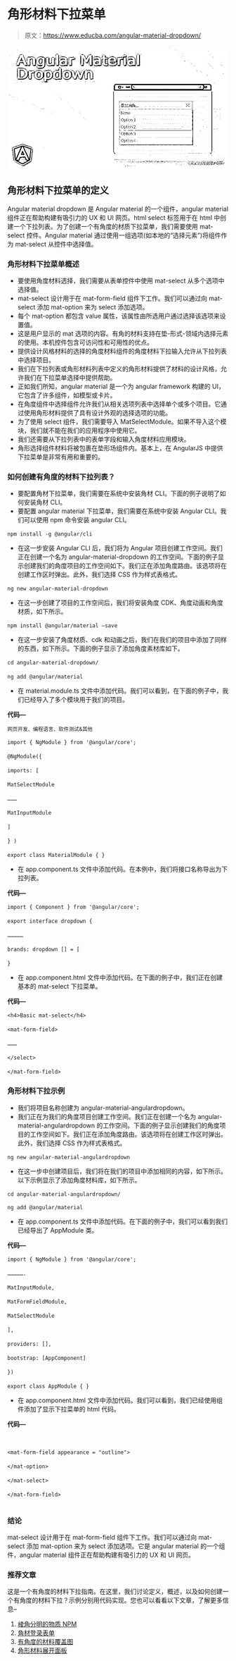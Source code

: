 # 角形材料下拉菜单

> 原文：<https://www.educba.com/angular-material-dropdown/>

![Angular Material Dropdown](img/24fe34447c518352493cc7375575a0b6.png)



## 角形材料下拉菜单的定义

Angular material dropdown 是 Angular material 的一个组件，angular material 组件正在帮助构建有吸引力的 UX 和 UI 网页。html select 标签用于在 html 中创建一个下拉列表。为了创建一个有角度的材质下拉菜单，我们需要使用 mat-select 控件。Angular material 通过使用一组选项(如本地的“选择元素”)将组件作为 mat-select 从控件中选择值。

### 角形材料下拉菜单概述

*   要使用角度材料选择，我们需要从表单控件中使用 mat-select 从多个选项中选择值。
*   mat-select 设计用于在 mat-form-field 组件下工作。我们可以通过向 mat-select 添加 mat-option 来为 select 添加选项。
*   每个 mat-option 都包含 value 属性，该属性由所选用户通过选择该选项来设置值。
*   这是用户显示的 mat 选项的内容。有角的材料支持在垫-形式-领域内选择元素的使用。本机控件包含可访问性和可用性的优点。
*   提供设计风格材料的选择的角度材料组件的角度材料下拉输入允许从下拉列表中选择项目。
*   我们在下拉列表或角形材料列表中定义的角形材料提供了材料的设计风格，允许我们在下拉菜单选择中提供帮助。
*   正如我们所知，angular material 是一个为 angular framework 构建的 UI，它包含了许多组件，如模型或卡片。
*   在角度组件中选择组件允许我们从相关选项列表中选择单个或多个项目。它通过使用角形材料提供了具有设计外观的选择选项的功能。
*   为了使用 select 组件，我们需要导入 MatSelectModule。如果不导入这个模块，我们就不能在我们的应用程序中使用它。
*   我们还需要从下拉列表中的表单字段和输入角度材料应用模块。
*   角形选择组件材料将被包裹在垫形场组件内。基本上，在 AngularJS 中提供下拉菜单是非常有用和重要的。

### 如何创建有角度的材料下拉列表？

*   要配置角材下拉菜单，我们需要在系统中安装角材 CLI。下面的例子说明了如何安装角材 CLI。
*   要配置 angular material 下拉菜单，我们需要在系统中安装 Angular CLI。我们可以使用 npm 命令安装 angular CLI。

```
npm install -g @angular/cli
```

*   在这一步安装 Angular CLI 后，我们将为 Angular 项目创建工作空间。我们正在创建一个名为 angular-material-dropdown 的工作空间。下面的例子显示创建我们的角度项目的工作空间如下。我们正在添加角度路由。该选项将在创建工作区时弹出。此外，我们选择 CSS 作为样式表格式。

```
ng new angular-material-dropdown
```

*   在这一步创建了项目的工作空间后，我们将安装角度 CDK、角度动画和角度材质，如下所示。

```
npm install @angular/material –save
```

*   在这一步安装了角度材质、cdk 和动画之后，我们在我们的项目中添加了同样的东西，如下所示。下面的例子显示了添加角度素材库如下。

```
cd angular-material-dropdown/

ng add @angular/material
```

*   在 material.module.ts 文件中添加代码。我们可以看到，在下面的例子中，我们已经导入了多个模块用于我们的项目。

**代码—**

<small>网页开发、编程语言、软件测试&其他</small>

```
import { NgModule } from '@angular/core';

@NgModule({

imports: [

MatSelectModule

………

MatInputModule

]

} )

export class MaterialModule { }
```

*   在 app.component.ts 文件中添加代码。在本例中，我们将接口名称导出为下拉列表。

**代码—**

```
import { Component } from '@angular/core';

export interface dropdown {

……………

brands: dropdown [] = [

}
```

*   在 app.component.html 文件中添加代码。在下面的例子中，我们正在创建基本的 mat-select 下拉菜单。

**代码—**

```
<h4>Basic mat-select</h4>

<mat-form-field>

………

</select>

</mat-form-field>
```

### 角形材料下拉示例

*   我们将项目名称创建为 angular-material-angulardropdown。
*   我们正在为我们的角度项目创建工作空间。我们正在创建一个名为 angular-material-angulardropdown 的工作空间。下面的例子显示创建我们的角度项目的工作空间如下。我们正在添加角度路由。该选项将在创建工作区时弹出。此外，我们选择 CSS 作为样式表格式。

```
ng new angular-material-angulardropdown
```

*   在这一步中创建项目后，我们将在我们的项目中添加相同的内容，如下所示。以下示例显示了添加角度材料库，如下所示。

```
cd angular-material-angulardropdown/
```

```
ng add @angular/material
```

*   在 app.component.ts 文件中添加代码。在下面的例子中，我们可以看到我们已经导出了 AppModule 类。

**代码—**

```
import { NgModule } from '@angular/core';

…………….

MatInputModule,

MatFormFieldModule,

MatSelectModule

],

providers: [],

bootstrap: [AppComponent]

})

export class AppModule { }
```

*   在 app.component.html 文件中添加代码。我们可以看到，我们已经使用组件添加了显示下拉菜单的 html 代码。

**代码—**

```


<mat-form-field appearance = "outline">

</mat-option>

</mat-select>

</mat-form-field>


```

### 结论

mat-select 设计用于在 mat-form-field 组件下工作。我们可以通过向 mat-select 添加 mat-option 来为 select 添加选项。它是 angular material 的一个组件，angular material 组件正在帮助构建有吸引力的 UX 和 UI 网页。

### 推荐文章

这是一个有角度的材料下拉指南。在这里，我们讨论定义，概述，以及如何创建一个有角度的材料下拉？示例分别用代码实现。您也可以看看以下文章，了解更多信息–

1.  [棱角分明的物质 NPM](https://www.educba.com/angular-material-npm/)
2.  [角材登录表单](https://www.educba.com/angular-material-login-form/)
3.  [有角度的材料覆盖图](https://www.educba.com/angular-material-overlay/)
4.  [角形材料展开面板](https://www.educba.com/angular-material-expansion-panel/)





